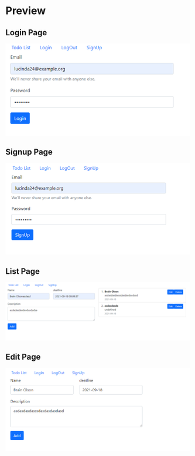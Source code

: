 # Preview
## Login Page
![](ss/login-page.PNG)

## Signup Page
![](ss/signup-page.PNG)

## List Page
![](ss/todolist-page.PNG)

## Edit Page
![](ss/edit-page.PNG)
